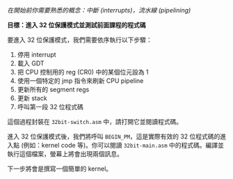 *在開始前你需要熟悉的概念：中斷 (interrupts)，流水線 (pipelining)*

**目標：進入 32 位保護模式並測試前面課程的程式碼**

要進入 32 位保護模式，我們需要依序執行以下步驟：

1. 停用 interrupt
2. 載入 GDT
3. 把 CPU 控制用的 reg (CR0) 中的某個位元設為 1
4. 使用一個特定的 jmp 指令來刷新 CPU pipeline
5. 更新所有的 segment regs
6. 更新 stack
7. 呼叫第一段 32 位程式碼

這個過程封裝在 `32bit-switch.asm` 中，請打開它並閱讀程式碼。

進入 32 位保護模式後，我們將呼叫 `BEGIN_PM`，這是實際有效的 32 位程式碼的進入點 (例如：kernel code 等)。你可以閱讀 `32bit-main.asm` 中的程式碼。編譯並執行這個檔案，螢幕上將會出現兩個訊息。

下一步將會是撰寫一個簡單的 kernel。